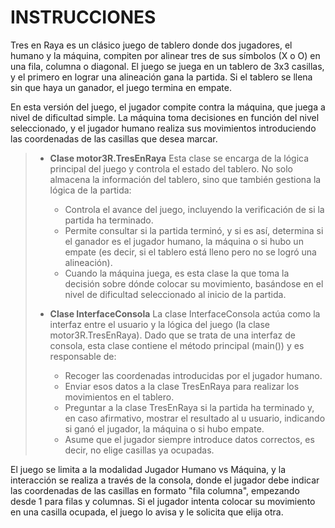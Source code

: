 # INSTRUCCIONES

Tres en Raya es un clásico juego de tablero donde dos jugadores, el humano y la máquina, compiten por alinear tres de sus símbolos (X o O) en una fila, columna o diagonal. El juego se juega en un tablero de 3x3 casillas, y el primero en lograr una alineación gana la partida. Si el tablero se llena sin que haya un ganador, el juego termina en empate.

En esta versión del juego, el jugador compite contra la máquina, que juega a nivel de dificultad simple. La máquina toma decisiones en función del nivel seleccionado, y el jugador humano realiza sus movimientos introduciendo las coordenadas de las casillas que desea marcar.

>- **Clase motor3R.TresEnRaya**
Esta clase se encarga de la lógica principal del juego y controla el estado del tablero. No solo almacena la información del tablero, sino que también gestiona la lógica de la partida:
>   - Controla el avance del juego, incluyendo la verificación de si la partida ha terminado.
>   - Permite consultar si la partida terminó, y si es así, determina si el ganador es el jugador humano, la máquina o si hubo un empate (es decir, si el tablero está lleno pero no se logró una alineación).
>   - Cuando la máquina juega, es esta clase la que toma la decisión sobre dónde colocar su movimiento, basándose en el nivel de dificultad seleccionado al inicio de la partida.
>
>- **Clase InterfaceConsola**
La clase InterfaceConsola actúa como la interfaz entre el usuario y la lógica del juego (la clase motor3R.TresEnRaya). Dado que se trata de una interfaz de consola, esta clase contiene el método principal (main()) y es responsable de:
>   - Recoger las coordenadas introducidas por el jugador humano.
>   - Enviar esos datos a la clase TresEnRaya para realizar los movimientos en el tablero.
>   - Preguntar a la clase TresEnRaya si la partida ha terminado y, en caso afirmativo, mostrar el resultado al u  usuario, indicando si ganó el jugador, la máquina o si hubo empate.
>   - Asume que el jugador siempre introduce datos correctos, es decir, no elige casillas ya ocupadas.

El juego se limita a la modalidad Jugador Humano vs Máquina, y la interacción se realiza a través de la consola, donde el jugador debe indicar las coordenadas de las casillas en formato "fila columna", empezando desde 1 para filas y columnas. Si el jugador intenta colocar su movimiento en una casilla ocupada, el juego lo avisa y le solicita que elija otra.
